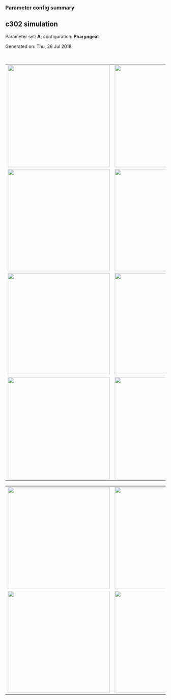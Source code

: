 ### Parameter config summary 
<h2>c302 simulation</h2>
<p>Parameter set: <b>A</b>; configuration: <b>Pharyngeal</b></p>
<p>Generated on: Thu, 26 Jul 2018</p><br/>
<table>

<tr>
  <td><a href="images/neurons_A_Pharyngeal.png"><img alt=" " src="images/neurons_A_Pharyngeal.png" height="320"/></a></td>
  <td><a href="images/traces_neuron_Pharyngeal_A.png"><img alt=" " src="images/traces_neuron_Pharyngeal_A.png" height="320"/></a></td>
</tr>

<tr>
  <td><a href="images/neuron_activity_A_Pharyngeal.png"><img alt=" " src="images/neuron_activity_A_Pharyngeal.png" height="320"/></a></td>
  <td><a href="images/traces_neuron_activity_Pharyngeal_A.png"><img alt=" " src="images/traces_neuron_activity_Pharyngeal_A.png" height="320"/></a></td>
</tr>

<tr>
  <td><a href="images/muscles_A_Pharyngeal.png"><img alt=" " src="images/muscles_A_Pharyngeal.png" height="320"/></a></td>
  <td><a href="images/traces_muscles_Pharyngeal_A.png"><img alt=" " src="images/traces_muscles_Pharyngeal_A.png" height="320"/></a></td>
</tr>

<tr>
  <td><a href="images/muscle_activity_A_Pharyngeal.png"><img alt=" " src="images/muscle_activity_A_Pharyngeal.png" height="320"/></a></td>
  <td><a href="images/traces_muscles_activity_Pharyngeal_A.png"><img alt=" " src="images/traces_muscles_activity_Pharyngeal_A.png" height="320"/></a></td>
</tr>
</table>
<table>

<tr><td><a href="images/c302_A_Pharyngeal_exc_to_neurons.png"><img alt=" " src="images/c302_A_Pharyngeal_exc_to_neurons.png" height="320"/></a></td>

  <td><a href="images/c302_A_Pharyngeal_inh_to_neurons.png"><img alt=" " src="images/c302_A_Pharyngeal_inh_to_neurons.png" height="320"/></a></td>

  <td><a href="images/c302_A_Pharyngeal_elec_neurons_neurons.png"><img alt=" " src="images/c302_A_Pharyngeal_elec_neurons_neurons.png" height="320"/></a></td></tr>

<tr><td><a href="images/c302_A_Pharyngeal_exc_to_muscles.png"><img alt=" " src="images/c302_A_Pharyngeal_exc_to_muscles.png" height="320"/></a></td>

  <td><a href="images/c302_A_Pharyngeal_inh_to_muscles.png"><img alt=" " src="images/c302_A_Pharyngeal_inh_to_muscles.png" height="320"/></a></td></tr>
</table>
